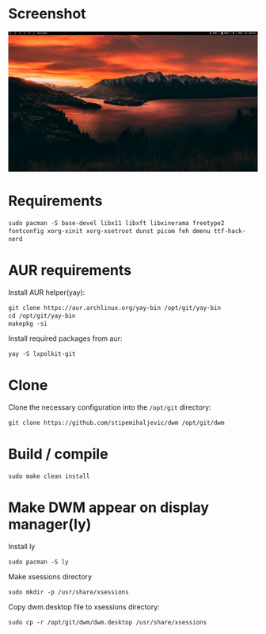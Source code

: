 # Screenshot

![image](/screenshot/0.png)

# Requirements
    sudo pacman -S base-devel libx11 libxft libxinerama freetype2 fontconfig xorg-xinit xorg-xsetroot dunst picom feh dmenu ttf-hack-nerd

# AUR requirements
Install AUR helper(yay):

    git clone https://aur.archlinux.org/yay-bin /opt/git/yay-bin
    cd /opt/git/yay-bin
    makepkg -si

Install required packages from aur:

    yay -S lxpolkit-git

# Clone
Clone the necessary configuration into the `/opt/git` directory:

    git clone https://github.com/stipemihaljevic/dwm /opt/git/dwm

# Build / compile
    sudo make clean install

# Make DWM appear on display manager(ly)
Install ly

    sudo pacman -S ly

Make xsessions directory

    sudo mkdir -p /usr/share/xsessions

Copy dwm.desktop file to xsessions directory:

    sudo cp -r /opt/git/dwm/dwm.desktop /usr/share/xsessions
